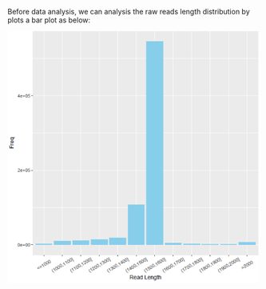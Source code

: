 
Before data analysis, we can analysis the raw reads length distribution by plots a bar plot as below:

![reads_bar_plots](/Images/reads_len_bar_plots_screen_shot.png)
